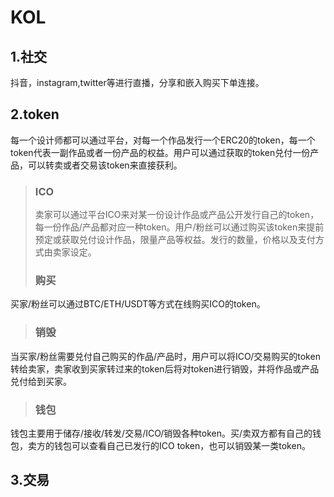# KOL
## 1.社交
抖音，instagram,twitter等进行直播，分享和嵌入购买下单连接。
## 2.token
每一个设计师都可以通过平台，对每一个作品发行一个ERC20的token，每一个token代表一副作品或者一份产品的权益。用户可以通过获取的token兑付一份产品，可以转卖或者交易该token来直接获利。
>### ICO
>卖家可以通过平台ICO来对某一份设计作品或产品公开发行自己的token，每一份作品/产品都对应一种token。用户/粉丝可以通过购买该token来提前预定或获取兑付设计作品，限量产品等权益。发行的数量，价格以及支付方式由卖家设定。
>### 购买
买家/粉丝可以通过BTC/ETH/USDT等方式在线购买ICO的token。
>### 销毁
当买家/粉丝需要兑付自己购买的作品/产品时，用户可以将ICO/交易购买的token转给卖家，卖家收到买家转过来的token后将对token进行销毁，并将作品或产品兑付给到买家。
>### 钱包
钱包主要用于储存/接收/转发/交易/ICO/销毁各种token。买/卖双方都有自己的钱包，卖方的钱包可以查看自己已发行的ICO token，也可以销毁某一类token。
## 3.交易

